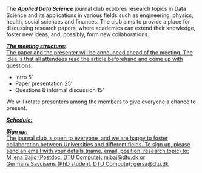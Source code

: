 
The **_Applied Data Science_** journal club explores research topics in Data Science and its applications in various fields such as engineering, physics, health, social sciences and finances. The club aims to provide a place for discussing research papers, where academics can extend their knowledge, foster new ideas, and, possibly, form new collaborations. 
 
<ins>**_The meeting structure:_**<ins>\
The paper and the presenter will be announced ahead of the meeting. The idea is that all attendees read the article beforehand and come up with questions. 
-	Intro 5’ 
-	Paper presentation 25’ 
-	Questions & informal discussion 15’

We will rotate presenters among the members to give everyone a chance to present.  

<ins>**_Schedule:_**<ins>

<u>**_Sign up:_**<u>\
The journal club is open to everyone, and we are happy to foster collaboration between Universities and different fields. To sign up, please send an email with your details (name, email, position, research topic) to:  
Milena Bajic (Postdoc, DTU Compute): <mibaj@dtu.dk> or\
Germans Savcisens (PhD student, DTU Compute): <gersa@dtu.dk>



